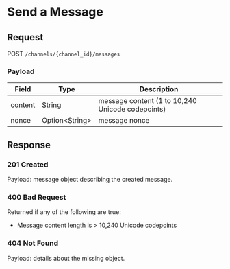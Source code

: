 # Send a Message

## Request
POST `/channels/{channel_id}/messages`

### Payload
| Field   | Type            | Description                                      |
|---------|-----------------|--------------------------------------------------|
| content | String          | message content (1 to 10,240 Unicode codepoints) |
| nonce   | Option\<String> | message nonce                                    |

## Response
### 201 Created
Payload: message object describing the created message.

### 400 Bad Request
Returned if any of the following are true:
* Message content length is > 10,240 Unicode codepoints

### 404 Not Found
Payload: details about the missing object.
